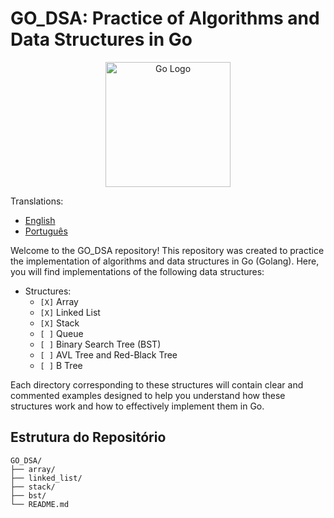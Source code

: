 # GO_DSA: Practice of Algorithms and Data Structures in Go

<div style= "text-align: center" >
    <img src="https://go.dev/blog/go-brand/Go-Logo/PNG/Go-Logo_LightBlue.png" alt="Go Logo" width="200" height="200">
</div>

Translations:

* [English](README.md)
* [Português](README_ptBR.md)


Welcome to the GO_DSA repository! This repository was created to practice the implementation of algorithms and data structures in Go (Golang). Here, you will find implementations of the following data structures:

- Structures:
  - `[X]` Array
  - `[X]` Linked List
  - `[X]` Stack
  - `[ ]` Queue
  - `[ ]` Binary Search Tree (BST)
  - `[ ]` AVL Tree and Red-Black Tree
  - `[ ]` B Tree

Each directory corresponding to these structures will contain clear and commented examples designed to help you understand how these structures work and how to effectively implement them in Go.

## Estrutura do Repositório

```
GO_DSA/
├── array/
├── linked_list/
├── stack/
├── bst/
└── README.md
```
